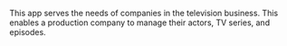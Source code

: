 This app serves the needs of companies in the television business. This enables a production company to manage their actors, TV series, and episodes.
